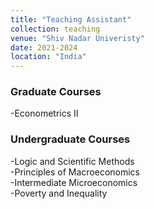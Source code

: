 ```yaml
---
title: "Teaching Assistant"
collection: teaching
venue: "Shiv Nadar Univeristy"
date: 2021-2024
location: "India"
---
```


### Graduate Courses
-Econometrics II  
### Undergraduate Courses
-Logic and Scientific Methods  
-Principles of Macroeconomics  
-Intermediate Microeconomics  
-Poverty and Inequality  

